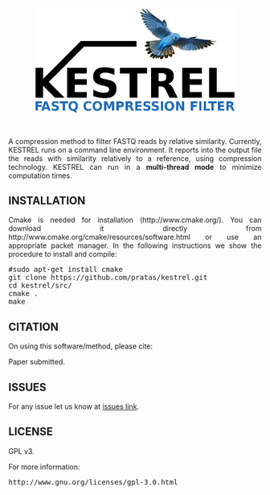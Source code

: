 <p align="center"><img src="imgs/kestrel.png" 
alt="KESTREL" width="400" border="0" /></p>
<p>&nbsp;</p>
<p align="justify">A compression method to filter FASTQ reads by relative similarity. Currently, KESTREL runs on a command line environment. It reports into the output file the reads with similarity relatively to a reference, using compression technology. KESTREL can run in a <b>multi-thread mode</b> to minimize computation times.</p>

## INSTALLATION ##

<p align="justify">Cmake is needed for installation (http://www.cmake.org/). You can download it directly from http://www.cmake.org/cmake/resources/software.html or use an appropriate packet manager. In the following instructions we show the procedure to install and compile: </p>

<pre>
#sudo apt-get install cmake
git clone https://github.com/pratas/kestrel.git
cd kestrel/src/
cmake .
make
</pre>

## CITATION ##

On using this software/method, please cite:

Paper submitted.

## ISSUES ##

For any issue let us know at [issues link](https://github.com/pratas/kestrel/issues).

## LICENSE ##

GPL v3.

For more information:
<pre>http://www.gnu.org/licenses/gpl-3.0.html</pre>


